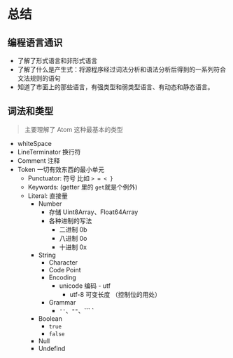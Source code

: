 # 总结

## 编程语言通识

- 了解了形式语言和非形式语言
- 了解了什么是产生式：将源程序经过词法分析和语法分析后得到的一系列符合文法规则的语句
- 知道了市面上的那些语言，有强类型和弱类型语言、有动态和静态语言。


## 词法和类型

> 主要理解了 Atom 这种最基本的类型

* whiteSpace
* LineTerminator 换行符
* Comment 注释
* Token 一切有效东西的最小单元
  * Punctuator: 符号 比如 `> = < }`
  * Keywords: (getter 里的 `get`就是个例外)
  * Literal: 直接量
    * Number
      * 存储 Uint8Array、Float64Array
      * 各种进制的写法
        * 二进制 0b
        * 八进制 0o
        * 十进制 0x
    * String
      * Character
      * Code Point
      * Encoding
        * unicode 编码 - utf
          * utf-8 可变长度 （控制位的用处）
      * Grammar
        * `''`、`""`、``` `
    * Boolean
      * `true`
      * `false`
    * Null
    * Undefind